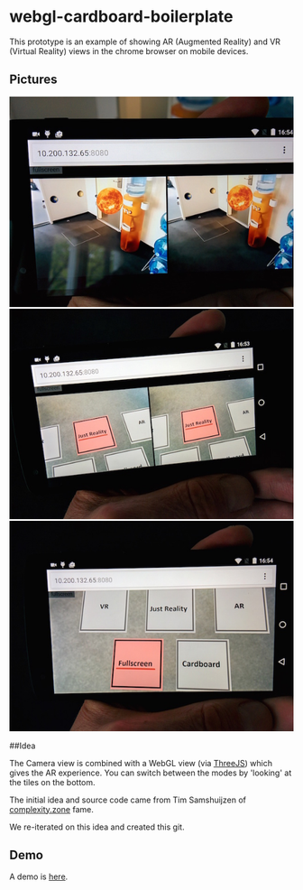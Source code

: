 # webgl-cardboard-boilerplate

This prototype is an example of showing AR (Augmented Reality) and VR (Virtual Reality) views in the chrome browser on mobile devices.

## Pictures
![2](pics/2.jpg)
![1](pics/1.jpg)
![3](pics/3.jpg)

##Idea


The Camera view is combined with a WebGL view (via [ThreeJS](http://threejs.org)) which gives the AR experience. You can switch between the modes by 'looking' at the tiles on the bottom.

The initial idea and source code came from Tim Samshuijzen of [complexity.zone](http://complexity.zone/cardboard_solarsystem/) fame.

We re-iterated on this idea and created this git.

## Demo
A demo is [here](http://curious-electric.com/lab/webgl-cardboard-boilerplate/).
